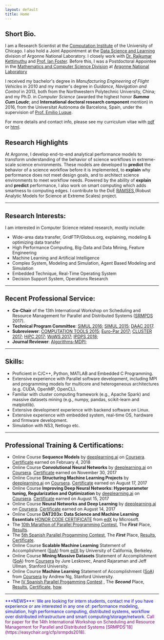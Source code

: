 ```yaml
---
layout: default
title: Home
---
```


## Short Bio.
I am a Research Scientist at the [Computation Institute](https://www.ci.uchicago.edu) of the University of Chicago. I also hold a Joint Appointment at the [Data Science and Learning](http://www.anl.gov/dsl) division of Argonne National Laboratory. I closely work with <a href="http://www.mcs.anl.gov/~kettimut/" target="_blank">Dr. Rajkumar Kettimuthu</a> and <a href="https://www.cs.uchicago.edu/directory/ian-foster" target="_blank">Prof. Ian Foster</a>. Before this, I was a Postdoctoral Appointee in the [Mathematics and Computer Science Division](http://www.mcs.anl.gov/person/zhengchun-liu) at [Argonne National Laboratory](http://www.anl.gov/)
<!---
I work with [Rajkumar Kettimuthu](http://www.mcs.anl.gov/~kettimut/) (supervisor), Prof. [Ian Foster](https://www.cs.uchicago.edu/directory/ian-foster), [Prasanna Balaprakash](http://www.mcs.anl.gov/~pbalapra), [Sven Leyffer](https://wiki.mcs.anl.gov/leyffer/index.php/Sven_Leyffer) and [Kyle Chard](https://kylechard.com/) et al. --->
I received my bachelor's degree in _Manufacturing Engineering of Flight Vehicles_ in 2010 and my master's degree in _Guidance, Navigation and Control_ in 2013, both from the Northwestern Polytechnic University, China; and my Ph.D. in _Computer Science_ (awarded the highest honor ___Summa Cum Laude___; and **International doctoral research component** mention) in 2016, from the Universitat Autònoma de Barcelona, Spain, under the supervision of <a href="http://grupsderecerca.uab.cat/hpc4eas/Emilio.Luque" target="_blank">Prof. Emilio Luque</a>.

For more details and contact info, please see my curriculum vitae with <a href="file/Zhengchun_Liu_CV.pdf" target="_blank">pdf</a> or <a href="file/Zhengchun_Liu_CV.html" target="_blank">html</a>.

## Research Highlights
At Argonne, I develop end-to-end analytical performance models to transform understanding of the behavior of science workflows in extreme-scale science environments. These models are developed to __predict__ the behavior of a science workflow before it is implemented, to __explain__ why performance does not meet design goals, and to architect science environments to meet workflow needs. Powered by the ability of __explain__ and __predict__ performance, I also work on smart computing which adds smartness to computing edges. I contribute to the DoE <a href="https://ramsesproject.github.io" target="_blank"> RAMSES </a> (Robust Analytic Models for Science at Extreme Scales) project. 

---
## Research Interests:

I am interested in Computer Science related research, mostly include:

* Wide-area data transfer, GridFTP/Globus.org, explaining, modeling & optimizing data transfer 
* High Performance Computing, Big-Data and Data Mining, Feature Engineering
* Machine Learning and Artificial Intelligence
* Complex System, Modeling and Simulation, Agent Based Modeling and Simulation
* Embedded Technique, Real-Time Operating System
* Decision Support System, Operations Research

---
## Recent Professional Service:
* **Co-Chair** of the 13th International Workshop on Scheduling and Resource  Management for Parallel and Distributed Systems ([SRMPDS](https://sites.google.com/site/srmpds/) 2017).
* **Technical Program Committee**: [SIMUL 2016](https://www.iaria.org/conferences2016/ComSIMUL16.html); [SIMUL 2015](https://www.iaria.org/conferences2015/ComSIMUL15.html); [DAAC 2017](http://www.depts.ttu.edu/cac/conferences/ucc2017/page-2/daacworkshop.html).
* **Subreviewer**: [COMPUTATION TOOLS 2015](https://www.iaria.org/conferences2015/COMPUTATIONTOOLS15.html); [Euro-Par 2017](http://europar2017.usc.es/); [CLUSTER 2017](https://cluster17.github.io/); [HiPC 2017](http://hipc.org/); [WoWS 2017](https://words.sdsc.edu/wows2017); [IPDPS 2018](http://www.ipdps.org/ipdps2018/2018_call_for_papers.html);
* **Journal Reviewer**: [Algorithms-MDPI](http://www.mdpi.com/journal/algorithms);

---
## Skills:
* Proficient in C/C++, Python, MATLAB and Embedded C Programming.
* Extensive experience with Parallel software development, including MPI and programming models for multicore and heterogeneous architectures (e.g. CUDA, OpenMP, OpenCL).
* Familiar with cluster computing framework (e.g., Apache Spark) and massive datasets mining (e.g., numpy, pandas, scikit-learn and matplotlib).
* Extensive development experience with backend software on Linux.
* Extensive experience with embedded system, real-time OS, hardware and firmware development.
* Simulation with NS3, Netlogo etc.

---
## Professional Training & Certifications:
* Online Course __Sequence Models__ by [deeplearning.ai](https://www.deeplearning.ai/) on [Coursera](https://www.coursera.org/learn/nlp-sequence-models/home/welcome). <a href="https://www.coursera.org/account/accomplishments/certificate/98J8RFKMCGAA" target="_blank">Certificate</a> earned on February 4, 2018
* Online Course __Convolutional Neural Networks__ by [deeplearning.ai](https://www.deeplearning.ai/) on [Coursera](https://www.coursera.org/learn/convolutional-neural-networks). <a href="https://www.coursera.org/account/accomplishments/certificate/PS2LT4WMR7M8" target="_blank">Certificate</a> earned on November 30, 2017
* Online Course __Structuring Machine Learning Projects__ by [deeplearning.ai](https://www.deeplearning.ai/) on [Coursera](https://www.coursera.org/learn/neural-networks-deep-learning). <a href="https://www.coursera.org/account/accomplishments/certificate/GTUWDPUQJHJB" target="_blank">Certificate</a> earned on August 17, 2017
* Online Course __Improving Deep Neural Networks: Hyperparameter tuning, Regularization and Optimization__ by [deeplearning.ai](https://www.deeplearning.ai/) on [Coursera](https://www.coursera.org/learn/neural-networks-deep-learning). <a href="https://www.coursera.org/account/accomplishments/certificate/DAN32L2EDNUT" target="_blank">Certificate</a> earned on August 15, 2017
* Online Course __Neural Networks and Deep Learning__ by [deeplearning.ai](https://www.deeplearning.ai/) on [Coursera](https://www.coursera.org/learn/neural-networks-deep-learning). <a href="https://www.coursera.org/account/accomplishments/certificate/J93J6LDKAWFJ" target="_blank">Certificate</a> earned on August 14, 2017
* Online Course __DAT203x: Data Science and Machine Learning Essentials__ [HONOR CODE CERTIFICATE](file/Microsoft-DAT203x-Certificate-edX.pdf) from [edX](https://courses.edx.org/courses/course-v1:Microsoft+DAT203x+1T2016/info) by Microsoft.
* The [10th Marathon of Parallel Programming Contest](http://lspd.mackenzie.br/marathon/15/), The ___First___ Place, [Results](http://lspd.mackenzie.br/marathon/15/winners.html).
* The [5th Spanish Parallel Progamming Contest](http://luna.inf.um.es/2015/), The ___First___ Place, [Results](http://luna.inf.um.es/2015/results.php?lang=en), [Certificate](file/certificado_2015_UAB.pdf).
* Online Course __Scalable Machine Learning__ Statement of Accomplishment ([SoA](file/Scalable-Machine-Learning-2015.pdf)) from [edX](https://courses.edx.org/courses/BerkeleyX/CS190.1x/1T2015/info) by University of California, Berkeley.
* Online Course __Mining Massive Datasets__ Statement of Accomplishment ([SoA](file/Coursera-mmds-2015.pdf)) from [Coursera](https://www.coursera.org/course/mmds) by Jure Leskovec, Anand Rajaraman and Jeff Ullman, Stanford University.
* Online Course __Machine Learning__ Statement of Accomplishment ([SoA](file/Coursera-ml-2014.pdf)) from [Coursera](https://www.coursera.org/course/ml) by Andrew Ng, Stanford University.
* The [IV Spanish Parallel Progamming Contest](http://luna.inf.um.es/2014/) , The ___Second___ Place, [Results](http://luna.inf.um.es/2014/results.php?lang=en), [Certificate](file/certificado_2014_UAB.pdf), [how](img/competition.jpg).

---
<span style="color:blue">
***NEWS***: 
We are looking for intern students, contact me if you have experience or are interested in any one of: performance modeling, simulation, high performance computing, distributed systems, workflow over distributed infrastructure and smart computing/storage/network.
</span>

<span style="color:#800080">
Call for paper for the 14th International Workshop on Scheduling and Resource Management for Parallel and Distributed Systems [SRMPDS'18](https://easychair.org/cfp/srmpds2018).
</span>